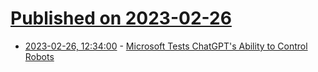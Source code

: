 # [Published on 2023-02-26](index.md)

* [2023-02-26, 12:34:00](https://hardware.slashdot.org/story/23/02/25/2330204/microsoft-tests-chatgpts-ability-to-control-robots?utm_source=rss1.0mainlinkanon&utm_medium=feed) - [Microsoft Tests ChatGPT's Ability to Control Robots](https://hardware.slashdot.org/story/23/02/25/2330204/microsoft-tests-chatgpts-ability-to-control-robots?utm_source=rss1.0mainlinkanon&utm_medium=feed)
